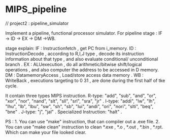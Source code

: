 # MIPS_pipeline
  // project2 : pipeline_simulator

Implement a pipeline, functional processor simulator.
For pipeline stage : IF -> ID -> EX -> DM ->WB.

stage explain:
IF : Instructionfetch , get PC from i_memory.
ID : InstructionDecode , according to R,I,J type , decode its instruction 
	information about that type , and also evaluate conditional/
	unconditional branch .
EX : ALUexecution , do all arithmetic/bitwise shift/logical operations , and 
	also computer the address to be accessed in D memory.
DM : DatamemoryAccess , Load/store access data memory .
WB : WriteBack , executions targeting to $0~$31 , are done during the first half	of tke cycle.


It contain three types MIPS instruction.
  R-type:
	"add", "sub", "and", "or", "xor", "nor", "nand", "slt",
	"sll", "srl", "sra", "jr" .
  I-type:
	"addi", "lw", "lh", "lhu", "lb", "lbu", "sw", "sh",
	"sb", "lui", "andi", "ori", "nori", "slti", "beq", "bne" .
  J-type:
	"j", "jal" .
  Specialized Instruction: 
	"halt" .


PS : 1. You can use "make" instruction, that can compiler out a .exe file.
     2. You can use "make clean" instruction to clean *.exe , *.o , *.out , *.bin , *.rpt.
	Which can make your file looked clear.
